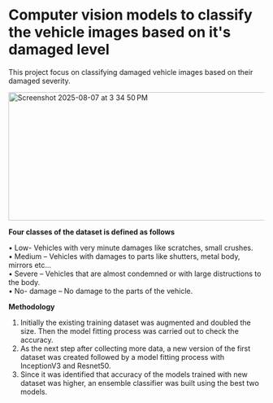 # Computer vision models to classify the vehicle images based on it's damaged level

This project focus on classifying damaged vehicle images based on their damaged severity. 

<img width="606" height="252" alt="Screenshot 2025-08-07 at 3 34 50 PM" src="https://github.com/user-attachments/assets/9744eece-34a3-44d2-82f6-ffbdd6769602" />

**Four classes of the dataset is defined as follows** 

• Low- Vehicles with very minute damages like scratches, small crushes. \
• Medium – Vehicles with damages to parts like shutters, metal body, mirrors etc... \
• Severe – Vehicles that are almost condemned or with large distructions to the body. \
• No- damage – No damage to the parts of the vehicle. 

**Methodology**
1) Initially the existing training dataset was augmented and doubled the size. Then the
model fitting process was carried out to check the accuracy. 
2) As the next step after collecting more data, a new version of the first dataset was
created followed by a model fitting process with InceptionV3 and Resnet50.
3) Since it was identified that accuracy of the models trained with new dataset was higher,
an ensemble classifier was built using the best two models.

